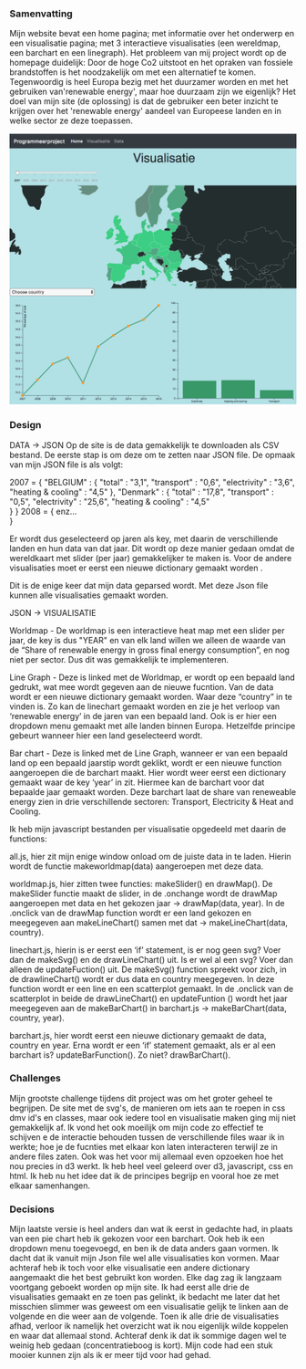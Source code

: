 ### Samenvatting
Mijn website bevat een home pagina; met informatie over het onderwerp en een visualisatie pagina; met 3 interactieve visualisaties (een wereldmap, een barchart en een linegraph). Het probleem van mij project wordt op de homepage duidelijk: Door de hoge Co2 uitstoot en het opraken van fossiele brandstoffen is het noodzakelijk om met een alternatief te komen. Tegenwoordig is heel Europa bezig met het duurzamer worden en met het gebruiken van'renewable energy', maar hoe duurzaam zijn we eigenlijk?
Het doel van mijn site (de oplossing) is dat de gebruiker een beter inzicht te krijgen over het 'renewable energy' aandeel van Europeese landen en in welke sector ze deze toepassen. 

![Visualisatie](doc/visualisatie.png)

### Design

DATA -> JSON
Op de site is de data gemakkelijk te downloaden als CSV bestand. De eerste stap is om deze om te zetten naar JSON file. De opmaak van mijn JSON file is als volgt:

2007 = {
        "BELGIUM" : {
            "total" : "3,1",
            "transport" : "0,6",
            "electrivity" : "3,6",
            "heating & cooling" : "4,5"
        },
        "Denmark" : {
            "total" : "17,8",
            "transport" : "0,5",
            "electrivity" : "25,6",
            "heating & cooling" : "4,5"          
        }
      }
 2008 = { enz...    
      }
      
Er wordt dus geselecteerd op jaren als key, met daarin de verschillende landen en hun data van dat jaar. Dit wordt op deze manier gedaan omdat de wereldkaart met slider (per jaar) gemakkelijker te maken is. Voor de andere visualisaties moet er eerst een nieuwe dictionary gemaakt worden .

Dit is de enige keer dat mijn data geparsed wordt. Met deze Json file kunnen alle visualisaties gemaakt worden.

JSON -> VISUALISATIE

Worldmap - De worldmap is een interactieve heat map met een slider per jaar, de key is dus "YEAR" en van elk land willen we alleen de waarde van de “Share of renewable energy in gross final energy consumption”, en nog niet per sector. Dus dit was gemakkelijk te implementeren. 

Line Graph - Deze is linked met de Worldmap, er wordt op een bepaald land gedrukt, wat mee wordt gegeven aan de nieuwe fucntion.  Van de data wordt er een nieuwe dictionary gemaakt worden. Waar deze “country” in te vinden is.  Zo kan de linechart gemaakt worden en zie je het verloop van ‘renewable energy’ in de jaren van een bepaald land. Ook is er hier een dropdown menu gemaakt met alle landen binnen Europa. Hetzelfde principe gebeurt wanneer hier een land geselecteerd wordt. 

Bar chart - Deze is linked met de Line Graph, wanneer er van een bepaald land op een bepaald jaarstip wordt geklikt, wordt er een nieuwe function aangeroepen die de barchart maakt. Hier wordt weer eerst een dictionary gemaakt waar de key ‘year’ in zit. Hiermee kan de barchart voor dat bepaalde jaar gemaakt worden. Deze barchart laat de share van reneweable energy zien in drie verschillende sectoren: Transport, Electricity & Heat and Cooling.

Ik heb mijn javascript bestanden per visualisatie opgedeeld met daarin de functions:

all.js, hier zit mijn enige window onload om de juiste data in te laden. Hierin wordt de functie makeworldmap(data) aangeroepen met deze data. 

worldmap.js, hier zitten twee functies: makeSlider() en drawMap(). De makeSlider functie maakt de slider, in de .onchange wordt de drawMap aangeroepen met data en het gekozen jaar -> drawMap(data, year).
In de .onclick van de drawMap function wordt er een land gekozen en meegegeven aan makeLineChart() samen met dat -> makeLineChart(data, country). 

linechart.js, hierin is er eerst een ‘if’ statement, is er nog geen svg? Voer dan de makeSvg() en de drawLineChart() uit. Is er wel al een svg? Voer dan alleen de updateFuction() uit. 
De makeSvg() function spreekt voor zich, in de drawlineChart() wordt er dus data en country meegegeven. In deze function wordt er een line en een scatterplot gemaakt. In de .onclick van de scatterplot in beide de drawLineChart() en updateFuntion () wordt het jaar meegegeven aan de makeBarChart() in barchart.js -> makeBarChart(data, country, year). 

barchart.js, hier wordt eerst een nieuwe dictionary gemaakt de data, country en year. Erna wordt er een ‘if’ statement gemaakt, als er al een barchart is? updateBarFunction(). Zo niet? drawBarChart().

### Challenges 
Mijn grootste challenge tijdens dit project was om het groter geheel te begrijpen. De site met de svg's, de manieren om iets aan te roepen in css dmv id's en classes, maar ook iedere tool en visualisatie maken ging mij niet gemakkelijk af. Ik vond het ook moeilijk om mijn code zo effectief te schijven e de interactie behouden tussen de verschillende files waar ik in werkte; hoe je de fucnties met elkaar kon laten interacteren terwijl ze in andere files zaten. Ook was het voor mij allemaal even opzoeken hoe het nou precies in d3 werkt. Ik heb heel veel geleerd over d3, javascript, css en html. Ik heb nu het idee dat ik de principes begrijp en vooral hoe ze met elkaar samenhangen. 


### Decisions
Mijn laatste versie is heel anders dan wat ik eerst in gedachte had, in plaats van een pie chart heb ik gekozen voor een barchart. Ook heb ik een dropdown menu toegevoegd, en ben ik de data anders gaan vormen. Ik dacht dat ik vanuit mijn Json file wel alle visualisaties kon vormen. Maar achteraf heb ik toch voor elke visualisatie een andere dictionary aangemaakt die het best gebruikt kon worden. Elke dag zag ik langzaam voortgang geboekt worden op mijn site. Ik had eerst alle drie de visualisaties gemaakt en ze toen pas gelinkt, ik bedacht me later dat het misschien slimmer was geweest om een visualisatie gelijk te linken aan de volgende en die weer aan de volgende. Toen ik alle drie de visualisaties afhad, verloor ik namelijk het overzicht wat ik nou eigenlijk wilde koppelen en waar dat allemaal stond. Achteraf denk ik dat ik sommige dagen wel te weinig heb gedaan (concentratieboog is kort). Mijn code had een stuk mooier kunnen zijn als ik er meer tijd voor had gehad. 
  

